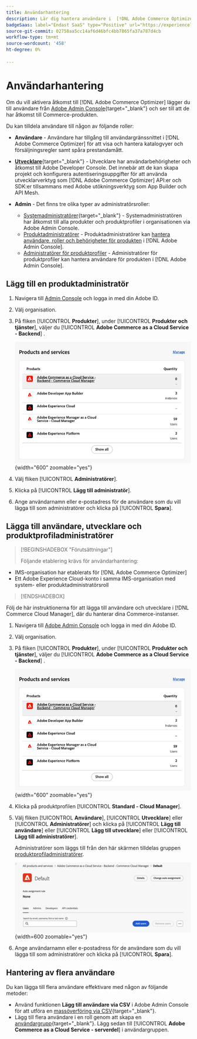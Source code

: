 ```yaml
---
title: Användarhantering
description: Lär dig hantera användare i  [!DNL Adobe Commerce Optimizer].
badgeSaas: label="Endast SaaS" type="Positive" url="https://experienceleague.adobe.com/en/docs/commerce/user-guides/product-solutions" tooltip="Gäller endast Adobe Commerce as a Cloud Service- och Adobe Commerce Optimizer-projekt (SaaS-infrastruktur som hanteras av Adobe)."
source-git-commit: 02758aa5cc14af6d46bfc4bb7865fa37a787d4cb
workflow-type: tm+mt
source-wordcount: '458'
ht-degree: 0%

---
```


# Användarhantering

Om du vill aktivera åtkomst till [!DNL Adobe Commerce Optimizer] lägger du till användare från [Adobe Admin Console](https://adminconsole.adobe.com){target="_blank"} och ser till att de har åtkomst till Commerce-produkten.

Du kan tilldela användare till någon av följande roller:

- **Användare** - Användare har tillgång till användargränssnittet i [!DNL Adobe Commerce Optimizer] för att visa och hantera katalogvyer och försäljningsregler samt spåra prestandamått.

- [**Utvecklare**](https://helpx.adobe.com/enterprise/using/manage-developers.html#Adddevelopers){target="_blank"} - Utvecklare har användarbehörigheter och åtkomst till Adobe Developer Console. Det innebär att de kan skapa projekt och konfigurera autentiseringsuppgifter för att använda utvecklarverktyg som [!DNL Adobe Commerce Optimizer] API:er och SDK:er tillsammans med Adobe utökningsverktyg som App Builder och API Mesh.

- **Admin** - Det finns tre olika typer av administratörsroller:
   - [Systemadministratörer](https://helpx.adobe.com/enterprise/using/admin-roles.html){target="_blank"} - Systemadministratören har åtkomst till alla produkter och produktprofiler i organisationen via Adobe Admin Console.
   - [Produktadministratörer](#add-a-product-admin) - Produktadministratörer kan [hantera användare, roller och behörigheter för produkten](#add-users-and-admins) i [!DNL Adobe Admin Console].
   - [Administratörer för produktprofiler](#add-users-developers-and-product-profile-admins) - Administratörer för produktprofiler kan hantera användare för produkten i [!DNL Adobe Admin Console].

## Lägg till en produktadministratör

1. Navigera till [Admin Console](https://adminconsole.adobe.com) och logga in med din Adobe ID.

1. Välj organisation.

1. På fliken [!UICONTROL **Produkter**], under [!UICONTROL **Produkter och tjänster**], väljer du [!UICONTROL **Adobe Commerce as a Cloud Service - Backend**] .

   ![välj produkt](../cloud-service/assets/backend.png){width="600" zoomable="yes"}

1. Välj fliken [!UICONTROL **Administratörer**].

1. Klicka på [!UICONTROL **Lägg till administratör**].

1. Ange användarnamn eller e-postadress för de användare som du vill lägga till som administratörer och klicka på [!UICONTROL **Spara**].

## Lägga till användare, utvecklare och produktprofiladministratörer

>[!BEGINSHADEBOX &quot;Förutsättningar&quot;]
>
>Följande etablering krävs för användarhantering:

- IMS-organisation har etablerats för [!DNL Adobe Commerce Optimizer]
- Ett Adobe Experience Cloud-konto i samma IMS-organisation med system- eller produktadministratörsroll

>[!ENDSHADEBOX]

Följ de här instruktionerna för att lägga till användare och utvecklare i [!DNL Commerce Cloud Manager], där du hanterar dina Commerce-instanser.

1. Navigera till [Adobe Admin Console](https://adminconsole.adobe.com) och logga in med din Adobe ID.

1. Välj organisation.

1. På fliken [!UICONTROL **Produkter**], under [!UICONTROL **Produkter och tjänster**], väljer du [!UICONTROL **Adobe Commerce as a Cloud Service - Backend**] .

   ![välj produkt](../cloud-service/assets/backend.png){width="600" zoomable="yes"}

1. Klicka på produktprofilen [!UICONTROL **Standard - Cloud Manager**].

1. Välj fliken [!UICONTROL **Användare**], [!UICONTROL **Utvecklare**] eller [!UICONTROL **Administratörer**] och klicka på [!UICONTROL **Lägg till användare**] eller [!UICONTROL **Lägg till utvecklare**] eller [!UICONTROL **Lägg till administratörer**].

   Administratörer som läggs till från den här skärmen tilldelas gruppen [produktprofiladministratörer](#understanding-roles).

   ![tabbmarkera](../cloud-service/assets/tab-select.png){width=600 zoomable="yes"}

1. Ange användarnamn eller e-postadress för de användare som du vill lägga till som administratörer och klicka på [!UICONTROL **Spara**].

## Hantering av flera användare

Du kan lägga till flera användare effektivare med någon av följande metoder:

- Använd funktionen **Lägg till användare via CSV** i Adobe Admin Console för att utföra en [massöverföring via CSV](https://helpx.adobe.com/enterprise/using/bulk-upload-users.html){target="_blank"}.
- Lägg till flera användare i en roll genom att skapa en [användargrupp](https://helpx.adobe.com/enterprise/using/user-groups.html){target="_blank"}. Lägg sedan till [!UICONTROL **Adobe Commerce as a Cloud Service - serverdel**] i användargruppen.

